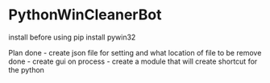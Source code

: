# PythonWinCleanerBot
install before using
pip install pywin32

Plan
done - create json file for setting and what location of file to be remove
done - create gui
on process - create a module that will create shortcut for the python

